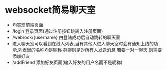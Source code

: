 # websocket简易聊天室

- 均实现前端页面
- /login 登录页面(通过注册按钮跳转入注册页面)
- /webrock/{username}  由登陆成功后自动跳转的聊天室
- 进入聊天室可以看到在线人列表,当有其他人进入聊天室时会有通知上线的功能,列表里的名称均是昵称
  群聊则是对所有人发送消息
  若要一对一聊天,则需要添加好友
- /addFriend 添加好友页面(输入好友的用户名而不是昵称)
